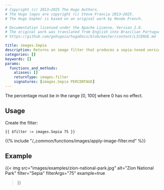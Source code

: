 ```yaml
---
# Copyright (c) 2013–2025 The Hugo Authors.
# The Hugo logos are copyright (c) Steve Francia 2013–2025.
# The Hugo Gopher is based on an original work by Renée French.

# Documentation licensed under the Apache License, Version 2.0.
# The original work was translated from English into Brazilian Portuguese.
# https://github.com/gohugoio/hugoDocs/blob/master/content/LICENSE.md

title: images.Sepia
description: Returns an image filter that produces a sepia-toned version of an image.
categories: []
keywords: []
params:
  functions_and_methods:
    aliases: []
    returnType: images.filter
    signatures: [images.Sepia PERCENTAGE]
---
```


The percentage must be in the range [0, 100] where 0 has no effect.

## Usage

Create the filter:

```go-html-template
{{ $filter := images.Sepia 75 }}
```

{{% include "/_common/functions/images/apply-image-filter.md" %}}

## Example

{{< img
  src="images/examples/zion-national-park.jpg"
  alt="Zion National Park"
  filter="Sepia"
  filterArgs="75"
  example=true
>}}
